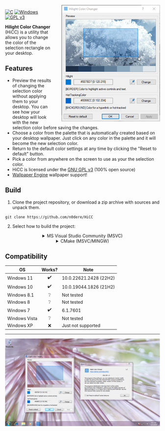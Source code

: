 <img width="320" style="padding-left: 20px" align="right" src="README-SRC/screenshot.png">

[![C](https://img.shields.io/badge/c-%2300599C.svg?style=for-the-badge&logo=c&logoColor=white)](https://github.com/n0dere/HiCC/search?l=c)
[![Windows](https://img.shields.io/badge/Windows-0078D6?style=for-the-badge&logo=windows&logoColor=white)](https://www.microsoft.com/en-us/windows)
[![GPL v3](https://img.shields.io/badge/License-GPLv3-blue.svg?style=for-the-badge)](COPYING)

**Hilight Color Changer** (HiCC) is a utility that allows you to change the color of the selection rectangle on your desktop.

## Features
- Preview the results of changing the selection color without applying them to your desktop. You can see how your desktop will look with the new selection color before saving the changes.
- Choose a color from the palette that is automatically created based on your desktop wallpaper. Just click on any color in the palette and it will become the new selection color.
- Return to the default color settings at any time by clicking the "Reset to default" button.
- Pick a color from anywhere on the screen to use as your the selection color.
- HiCC is licensed under the [GNU GPL v3](COPYING) (100% open source)
- [Wallpaper Engine](https://www.wallpaperengine.io) wallpaper support!

## Build
1. Clone the project repository, or download a zip archive with sources and unpack them.
```
git clone https://github.com/n0dere/HiCC
```
2. Select how to build the project:
<details> 
<summary align="center">MS Visual Studio Community (MSVC)</summary>

---

3. Open HiCC.sln using Visual Studio
4. Build by clicking on the "Build" menu and selecting "Build Solution." 
5. Open "(x64/)Release/HilightColorChanger_(x32/x64).exe" in the project directory

---

</details>
<details> 
<summary align="center">CMake (MSVC/MINGW) </summary>

---

3. Open the console in the project folder.
4. Enter this into the console:
```
cmake . -Bbuild -DCMAKE_BUILD_TYPE=Release
cmake --build ./build
```
5. Open "HilightColorChanger_(x32/x64).exe" in the build directory

---

</details>

## Compatibility
| OS            | Works?             | Note                   |
|---------------|:------------------:|------------------------|
| Windows 11    | :heavy_check_mark: | 10.0.22621.2428 (22H2) |
| Windows 10    | :heavy_check_mark: | 10.0.19044.1826 (21H2) |
| Windows 8.1   | :grey_question:    | Not tested             |
| Windows 8     | :grey_question:    | Not tested             |
| Windows 7     | :heavy_check_mark: | 6.1.7601               |
| Windows Vista | :grey_question:    | Not tested             |
| Windows XP    | :x:                | Just not supported     |

---

![Windows 7](README-SRC/screenshot_win7.png)